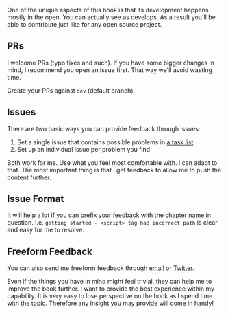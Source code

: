 One of the unique aspects of this book is that its development happens mostly in the open. You can actually see as develops. As a result you'll be able to contribute just like for any open source project.

## PRs

I welcome PRs (typo fixes and such). If you have some bigger changes in mind, I recommend you open an issue first. That way we'll avoid wasting time.

Create your PRs against `dev` (default branch).

## Issues

There are two basic ways you can provide feedback through issues:

1. Set a single issue that contains possible problems in [a task list](https://help.github.com/articles/writing-on-github/#task-lists)
2. Set up an individual issue per problem you find

Both work for me. Use what you feel most comfortable with. I can adapt to that. The most important thing is that I get feedback to allow me to push the content further.

## Issue Format

It will help a lot if you can prefix your feedback with the chapter name in question. I.e. `getting started - <script> tag had incorrect path` is clear and easy for me to resolve.

## Freeform Feedback

You can also send me freeform feedback through [email](mailto:bebraw@gmail.com) or [Twitter](https://twitter.com/bebraw).

Even if the things you have in mind might feel trivial, they can help me to improve the book further. I want to provide the best experience within my capability. It is very easy to lose perspective on the book as I spend time with the topic. Therefore any insight you may provide will come in handy!
